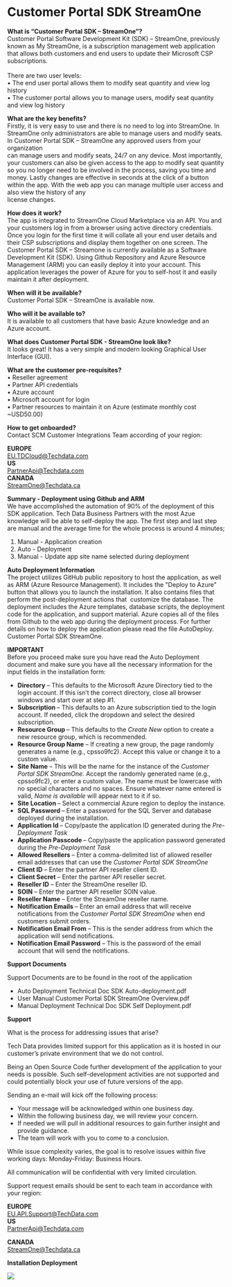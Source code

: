 # Customer Portal SDK StreamOne
<p><strong>What is &ldquo;Customer Portal SDK &ndash; StreamOne&rdquo;?</strong><br /> Customer Portal Software Development Kit (SDK) &ndash; StreamOne, previously known as My StreamOne, is a subscription management web application that allows both customers and end users to update their Microsoft CSP subscriptions.<br /><br/>There are two user levels:<br /> &bull; The end user portal allows them to modify seat quantity and view log history<br /> &bull; The customer portal allows you to manage users, modify seat quantity and view log history</p>
<p><strong>What are the key benefits?</strong><br /> Firstly, it is very easy to use and there is no need to log into StreamOne. In StreamOne only administrators are able to manage users and modify seats. In Customer Portal SDK &ndash; StreamOne any approved users from your organization<br /> can manage users and modify seats, 24/7 on any device. Most importantly, your customers can also be given access to the app to modify seat quantity so you no longer need to be involved in the process, saving you time and money. Lastly changes are effective in seconds at the click of a button within the app. With the web app you can manage multiple user access and also view the history of any<br /> license changes.</p>
<p><strong>How does it work?</strong><br /> The app is integrated to StreamOne Cloud Marketplace via an API. You and your customers log in from a browser using active directory credentials. Once you login for the first time it will collate all your end user details and their CSP subscriptions and display them together on one screen. The Customer Portal SDK &ndash; Streamone is currently available as a Software Development Kit (SDK). Using Github Repository and Azure Resource Management (ARM) you can easily deploy it into your account. This application leverages the power of Azure for you to self-host it and easily maintain it after deployment.</p>
<p><strong>When will it be available?</strong><br /> Customer Portal SDK &ndash; StreamOne is available now.</p>
<p><strong>Who will it be available to?</strong><br /> It is available to all customers that have basic Azure knowledge and an Azure account.</p>
<p><strong>What does Customer Portal SDK - StreamOne look like?</strong><br /> It looks great! It has a very simple and modern looking Graphical User Interface (GUI).</p>
<p><strong>What are the customer pre-requisites?</strong><br /> &bull; Reseller agreement<br /> &bull; Partner API credentials<br /> &bull; Azure account<br /> &bull; Microsoft account for login<br /> &bull; Partner resources to maintain it on Azure (estimate monthly cost ~USD50.00)</p>
<p><strong>How to get onboarded?</strong><br /> Contact SCM Customer Integrations Team according of your region:</p>
<p><strong>EUROPE</strong><br /> <a href="mailto:EU.TDCloud@Techdata.com">EU.TDCloud@Techdata.com</a><br /> <strong>US</strong><br /> <a href="mailto:PartnerApi@Techdata.com">PartnerApi@Techdata.com</a><br /> <strong>CANADA</strong><br /> <a href="mailto:StreamOne@Techdata.ca">StreamOne@Techdata.ca</a></p>
<p><strong>Summary - Deployment using Github and ARM</strong><br /> We have accomplished the automation of 90% of the deployment of this SDK application. Tech Data Business Partners with the most Azue knowledge will be able to self-deploy the app. The first step and last step are manual and the average time for the whole process is around 4 minutes;</p>
<ol>
<li>Manual - Application creation</li>
<li>Auto - Deployment</li>
<li>Manual - Update app site name selected during deployment</li>
</ol>
<p><strong>Auto Deployment Information</strong><br /> The project utilizes GitHub public repository to host the application, as well as ARM (Azure Resource Management).&nbsp;It includes the "Deploy to Azure" button that allows you to launch the installation. It also contains files that perform the post-deployment actions that&nbsp; customize the database. The deployment includes the Azure templates, database scripts, the deployment code for the application, and support material. Azure copies all of the files from Github to the web app during the deployment process. For further details on how to deploy the application please read the file AutoDeploy. Customer Portal SDK StreamOne.</p>
<p><strong>IMPORTANT</strong><br /> Before you proceed make sure you have read the Auto Deployment document and make sure you have all the necessary information for the input fields in the installation form:</p>
<ul>
<li><strong>Directory</strong>&nbsp;&ndash; This defaults to the Microsoft Azure Directory tied to the login account. If this isn&rsquo;t the correct directory, close all browser windows and start over at step #1.&nbsp;</li>
<li><strong>Subscription&nbsp;</strong>&ndash; This defaults to an Azure subscription tied to the login account. If needed, click the dropdown and select the desired subscription.</li>
<li><strong>Resource Group&nbsp;</strong>&ndash; This defaults to the&nbsp;<em>Create New</em>&nbsp;option to create a new resource group, which is recommended.</li>
<li><strong>Resource Group Name</strong>&nbsp;&ndash; If creating a new group, the page randomly generates a name (e.g., cpsso9fc2). Accept this value or change it to a custom value.&nbsp;</li>
<li><strong>Site Name</strong>&nbsp;&ndash; This will be the name for the instance of the&nbsp;<em>Customer Portal SDK StreamOne.</em>&nbsp;Accept the randomly generated name (e.g., cpsso9fc2), or enter a custom value. The name must be lowercase with no special characters and no spaces. Ensure whatever name entered is valid, <em>Name is available</em>&nbsp;will appear next to it if so.</li>
<li><strong>Site Location&nbsp;</strong>&ndash; Select a commercial Azure region to deploy the instance.</li>
<li><strong>SQL Password&nbsp;</strong>&ndash; Enter a password for the SQL Server and database deployed during the installation.</li>
<li><strong>Application Id&nbsp;</strong>&ndash; Copy/paste the application ID generated during the&nbsp;<em>Pre-Deployment Task</em></li>
<li><strong>Application Passcode&nbsp;</strong>&ndash; Copy/paste the application password generated during the&nbsp;<em>Pre-Deployment Task</em></li>
<li><strong>Allowed Resellers&nbsp;</strong>&ndash; Enter a comma-delimited list of allowed reseller email addresses that can use the&nbsp;<em>Customer Portal SDK StreamOne</em></li>
<li><strong>Client ID</strong>&nbsp;&ndash; Enter the partner API reseller client ID.</li>
<li><strong>Client Secret</strong>&nbsp;&ndash; Enter the partner API reseller secret.</li>
<li><strong>Reseller ID</strong>&nbsp;&ndash; Enter the StreamOne reseller ID.</li>
<li><strong>SOIN</strong>&nbsp;&ndash; Enter the partner API reseller SOIN value.</li>
<li><strong>Reseller Name</strong>&nbsp;&ndash; Enter the StreamOne reseller name.</li>
<li><strong>Notification Emails</strong>&nbsp;&ndash; Enter an email address that will receive notifications from the&nbsp;<em>Customer Portal SDK StreamOne&nbsp;</em>when end customers submit orders.</li>
<li><strong>Notification Email From</strong>&nbsp;&ndash; This is the sender address from which the application will send notifications.</li>
<li><strong>Notification Email Password</strong>&nbsp;&ndash; This is the password of the email account that will send the notifications.</li>
</ul>
<p><strong>Support Documents</strong></p>
<p>Support Documents are to be found in the root of the application</p>
<ul>
<li>Auto Deployment Technical Doc SDK Auto-deployment.pdf</li>
<li>User Manual Customer Portal SDK StreamOne Overview.pdf</li>
<li>Manual Deployment Technical Doc SDK Self Deployment.pdf</li>
</ul>
<p><strong>Support</strong></p>
<p>What is the process for addressing issues that arise?</p>
<p>Tech Data provides limited support for this application as it is hosted in our customer&rsquo;s private environment that we do not control.</p>
<p>Being an Open Source Code further development of the application to your needs is possible. Such self-development activities are not supported and could potentially block your use of future versions of the app.</p>
<p>Sending an e-mail will kick off the following process:</p>
<ul>
<li>Your message will be acknowledged within one business day.</li>
<li>Within the following business day, we will review your concern.</li>
<li>If needed we will pull in additional resources to gain further insight and provide guidance.</li>
<li>The team will work with you to come to a conclusion.</li>
</ul>
<p>While issue complexity varies, the goal is to resolve issues within five working days: Monday-Friday: Business Hours.</p>
<p>All communication will be confidential with very limited circulation.</p>
<p>Support request emails should be sent to each team in accordance with your region:</p>
<p><strong>EUROPE</strong><br /> <a href="mailto:EU.API.Support@TechData.com">EU.API.Support@TechData.com</a><br /> <strong>US</strong><br /> <a href="mailto:PartnerApi@Techdata.com">PartnerApi@Techdata.com</a></p>
<p><strong>CANADA</strong><br /> <a href="mailto:StreamOne@Techdata.ca">StreamOne@Techdata.ca</a></p>
<p><strong>Installation Deployment</strong></p>
<a href="https://azuredeploy.net/" target="_blank">
    <img src="http://azuredeploy.net/deploybutton.png"/>
</a>


